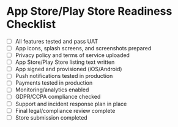 # App Store/Play Store Readiness Checklist

- [ ] All features tested and pass UAT
- [ ] App icons, splash screens, and screenshots prepared
- [ ] Privacy policy and terms of service uploaded
- [ ] App Store/Play Store listing text written
- [ ] App signed and provisioned (iOS/Android)
- [ ] Push notifications tested in production
- [ ] Payments tested in production
- [ ] Monitoring/analytics enabled
- [ ] GDPR/CCPA compliance checked
- [ ] Support and incident response plan in place
- [ ] Final legal/compliance review complete
- [ ] Store submission completed
